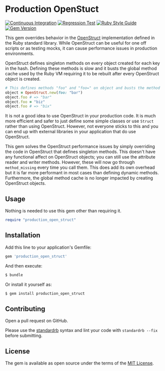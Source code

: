 # Production OpenStuct

[![Continuous Integration](https://github.com/bdurand/production_open_struct/actions/workflows/continuous_integration.yml/badge.svg)](https://github.com/bdurand/production_open_struct/actions/workflows/continuous_integration.yml)
[![Regression Test](https://github.com/bdurand/production_open_struct/actions/workflows/regression_test.yml/badge.svg)](https://github.com/bdurand/production_open_struct/actions/workflows/regression_test.yml)
[![Ruby Style Guide](https://img.shields.io/badge/code_style-standard-brightgreen.svg)](https://github.com/testdouble/standard)
[![Gem Version](https://badge.fury.io/rb/production_open_struct.svg)](https://badge.fury.io/rb/production_open_struct)

This gem overrides behavior in the [OpenStruct](https://github.com/ruby/ostruct) implementation defined in the Ruby standard library. While OpenStruct can be useful for one off scripts or as testing mocks, it can cause performance issues in production environments.

OpenStruct defines singleton methods on every object created for each key in the hash. Defining these methods is slow and it busts the global method cache used by the Ruby VM requiring it to be rebuilt after every OpenStruct object is created.

```ruby
# This defines methods "foo" and "foo=" on object and busts the method cache
object = OpenStruct.new(foo: "bar")
object.foo # => "bar"
object.foo = "biz"
object.foo # => "bix"
```

It is not a good idea to use OpenStruct in your production code. It is much more efficient and safer to just define some simple classes or use `Struct` rather than using OpenStruct. However, not everyone sticks to this and you can end up with external libraries in your application that do use OpenStruct.

This gem solves the OpenStruct performance issues by simply overriding the code in OpenStruct that defines singleton methods. This doesn't have any functional affect on OpenStruct objects; you can still use the attribute reader and writer methods. However, these will now go through `method_missing` every time you call them. This does add its own overhead but it is far more performant in most cases than defining dynamic methods. Furthermore, the global method cache is no longer impacted by creating OpenStruct objects.

## Usage

Nothing is needed to use this gem other than requiring it.

```ruby
require "production_open_struct"
```

## Installation

Add this line to your application's Gemfile:

```ruby
gem 'production_open_struct'
```

And then execute:
```bash
$ bundle
```

Or install it yourself as:
```bash
$ gem install production_open_struct
```

## Contributing

Open a pull request on GitHub.

Please use the [standardrb](https://github.com/testdouble/standard) syntax and lint your code with `standardrb --fix` before submitting.

## License

The gem is available as open source under the terms of the [MIT License](https://opensource.org/licenses/MIT).
